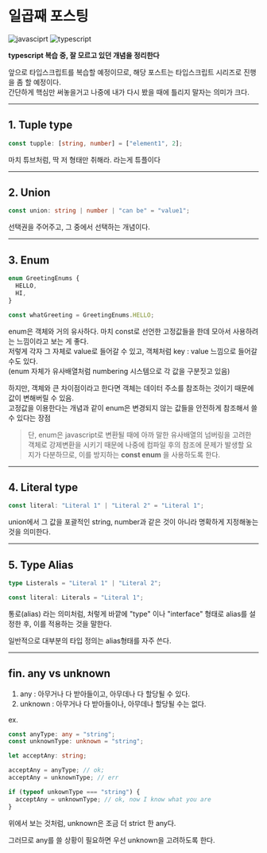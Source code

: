 # 일곱째 포스팅

![javasciprt](https://img.shields.io/badge/javascript-up%20to%20date-yellow)
![typescript](https://img.shields.io/badge/typescript-up%20to%20date-blue)

**typescript 복습 중, 잘 모르고 있던 개념을 정리한다**

앞으로 타입스크립트를 복습할 예정이므로, 해당 포스트는 타입스크립트 시리즈로 진행을 좀 할 예정이다.  
간단하게 핵심만 써놓을거고 나중에 내가 다시 봤을 때에 틀리지 말자는 의미가 크다.

---

## 1. Tuple type

```ts
const tupple: [string, number] = ["element1", 2];
```

마치 튜브처럼, 딱 저 형태만 취해라. 라는게 튜플이다

---

## 2. Union

```ts
const union: string | number | "can be" = "value1";
```

선택권을 주어주고, 그 중에서 선택하는 개념이다.

---

## 3. Enum

```ts
enum GreetingEnums {
  HELLO,
  HI,
}

const whatGreeting = GreetingEnums.HELLO;
```

enum은 객체와 거의 유사하다. 마치 const로 선언한 고정값들을 한데 모아서 사용하려는 느낌이라고 보는 게 좋다.  
저렇게 각자 그 자체로 value로 들어갈 수 있고, 객체처럼 key : value 느낌으로 들어갈 수도 있다.  
(enum 자체가 유사배열처럼 numbering 시스템으로 각 값을 구분짓고 있음)

하지만, 객체와 큰 차이점이라고 한다면 객체는 데이터 주소를 참조하는 것이기 때문에 값이 변해버릴 수 있음.  
고정값을 이용한다는 개념과 같이 enum은 변경되지 않는 값들을 안전하게 참조해서 쓸 수 있다는 장점

> 단, enum은 javascript로 변환될 때에 아까 말한 유사배열의 넘버링을 고려한 객체로 강제변환을 시키기 때문에 나중에 컴파일 후의 참조에 문제가 발생할 요지가 다분하므로, 이를 방지하는 **const enum** 을 사용하도록 한다.

---

## 4. Literal type

```ts
const literal: "Literal 1" | "Literal 2" = "Literal 1";
```

union에서 그 값을 포괄적인 string, number과 같은 것이 아니라 명확하게 지정해놓는 것을 의미한다.

---

## 5. Type Alias

```ts
type Listerals = "Literal 1" | "Literal 2";

const literal: Literals = "Literal 1";
```

통로(alias) 라는 의미처럼, 처렇게 바깥에 "type" 이나 "interface" 형태로 alias를 설정한 후, 이를 적용하는 것을 말한다.

일반적으로 대부분의 타입 정의는 alias형태를 자주 쓴다.

---

## fin. any vs unknown

1. any : 아무거나 다 받아들이고, 아무데나 다 할당될 수 있다.
2. unknown : 아무거나 다 받아들이나, 아무데나 할당될 수는 없다.

ex.

```ts
const anyType: any = "string";
const unknownType: unknown = "string";

let acceptAny: string;

acceptAny = anyType; // ok;
acceptAny = unknownType; // err

if (typeof unkownType === "string") {
  acceptAny = unknownType; // ok, now I know what you are
}
```

위에서 보는 것처럼, unknown은 조금 더 strict 한 any다.

그러므로 any를 쓸 상황이 필요하면 우선 unknown을 고려하도록 한다.
